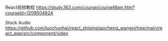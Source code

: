 
React视频教程 
https://study.163.com/course/courseMain.htm?courseId=1209504824

Stock Audio
https://github.com/luochunhai/react_shipingjiaocheng_wangyi/tree/main/react_app/src/component/video